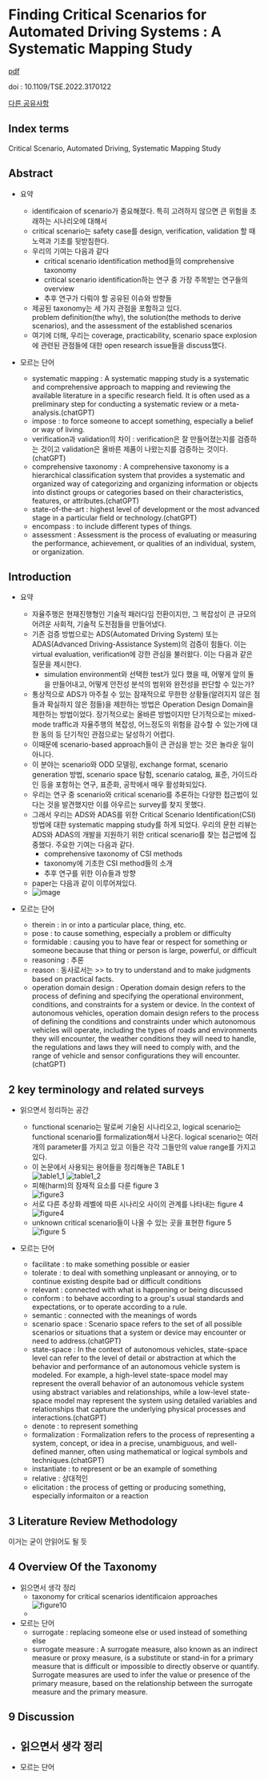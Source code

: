 # Finding Critical Scenarios for Automated Driving Systems : A Systematic Mapping Study

[pdf](../reference_summary/Finding_Critical_Scenarios_for_Automated_Driving_Systems_A_Systematic_Mapping_Study.pdf)

doi : 10.1109/TSE.2022.3170122

[다른 공유사항](finding_critical_scenario_공유할만한거.md)

## Index terms 

Critical Scenario, Automated Driving, Systematic Mapping Study

## Abstract

- 요약
  - identificaion of scenario가 중요해졌다. 특히 고려하지 않으면 큰 위험을 초래하는 시나리오에 대해서
  - critical scenario는 safety case를 design, verification, validation 할 때 노력과 기초를 뒷받침한다.
  - 우리의 기여는 다음과 같다
    - critical scenario identification method들의 comprehensive taxonomy
    - critical scenario identification하는 연구 중 가장 주목받는 연구들의 overview
    - 추후 연구가 다뤄야 할 공유된 이슈와 방향들
  - 제공된 taxonomy는 세 가지 관점을 포함하고 있다. <br> problem definition(the why), the solution(the methods to derive scenarios), and the assessment of the established scenarios
  - 여기에 더해, 우리는 coverage, practicability, scenario space explosion에 관련된 관점들에 대한 open research issue들을 discuss했다.

- 모르는 단어
  - systematic mapping : A systematic mapping study is a systematic and comprehensive approach to mapping and reviewing the available literature in a specific research field. It is often used as a preliminary step for conducting a systematic review or a meta-analysis.(chatGPT)
  - impose : to force someone to accept something, especially a belief or way of living.
  - verification과 validation의 차이 : verification은 잘 만들어졌는지를 검증하는 것이고 validation은 올바른 제품이 나왔는지를 검증하는 것이다. (chatGPT)
  - comprehensive taxonomy : A comprehensive taxonomy is a hierarchical classification system that provides a systematic and organized way of categorizing and organizing information or objects into distinct groups or categories based on their characteristics, features, or attributes.(chatGPT)
  - state-of-the-art : highest level of development or the most advanced stage in a particular field or technology.(chatGPT)
  - encompass : to include different types of things.
  - assessment : Assessment is the process of evaluating or measuring the performance, achievement, or qualities of an individual, system, or organization.

## Introduction

- 요약
  - 자율주행은 현재진행형인 기술적 패러다임 전환이지만, 그 복잡성이 큰 규모의 어려운 사회적, 기술적 도전점들을 만들어냈다.
  - 기존 검증 방법으로는 ADS(Automated Driving System) 또는 ADAS(Advanced Driving-Assistance System)의 검증이 힘들다. 이는 virtual evaluation, verification에 강한 관심을 불러왔다. 이는 다음과 같은 질문을 제시한다.
    - simulation environment와 선택한 test가 있다 했을 때, 어떻게 앞의 둘을 만들어내고, 어떻게 안전성 분석의 범위와 완전성을 판단할 수 있는가?
  - 통상적으로 ADS가 마주칠 수 있는 잠재적으로 무한한 상황들(알려지지 않은 점들과 확실하지 않은 점들)을 제한하는 방법은 Operation Design Domain을 제한하는 방법이었다. 장기적으로는 올바른 방법이지만 단기적으로는 mixed-mode traffic과 자율주행의 복잡성, 어느정도의 위험을 감수할 수 있는가에 대한 동의 등 단기적인 관점으로는 달성하기 어렵다.
  - 이때문에 scenario-based approach들이 큰 관심을 받는 것은 놀라운 일이 아니다.
  - 이 분야는 scenario와 ODD 모델링, exchange format, scenario generation 방법, scenario space 탐험, scenario catalog, 표준, 가이드라인 등을 포함하는 연구, 표준화, 공학에서 매우 활성화되있다.
  - 우리는 연구 중 scenario와 critical scenario를 추론하는 다양한 접근법이 있다는 것을 발견했지만 이를 아우르는 survey를 찾지 못했다.
  - 그래서 우리는 ADS와 ADAS를 위한 Critical Scenario Identification(CSI) 방법에 대한 systematic mapping study를 하게 되었다. 우리의 문헌 리뷰는 ADS와 ADAS의 개발을 지원하기 위한 critical scenario를 찾는 접근법에 집중했다. 주요한 기여는 다음과 같다.
    - comprehensive taxonomy of CSI methods
    - taxonomy에 기초한 CSI method들의 소개
    - 추후 연구를 위한 이슈들과 방향
  - paper는 다음과 같이 이루어져있다.
  - ![image](../image/finding_critical_scenarios_figure1.png)
    
- 모르는 단어
  - therein : in or into a particular place, thing, etc.
  - pose : to cause something, especially a problem or difficulty
  - formidable : causing you to have fear or respect for something or someone because that thing or person is large, powerful, or difficult
  - reasoning : 추론
  - reason : 동사로서는 >> to try to understand and to make judgments based on practical facts.
  - operation domain design : Operation domain design refers to the process of defining and specifying the operational environment, conditions, and constraints for a system or device. In the context of autonomous vehicles, operation domain design refers to the process of defining the conditions and constraints under which autonomous vehicles will operate, including the types of roads and environments they will encounter, the weather conditions they will need to handle, the regulations and laws they will need to comply with, and the range of vehicle and sensor configurations they will encounter.(chatGPT)

## 2 key terminology and related surveys

- 읽으면서 정리하는 공간
  - functional scenario는 말로써 기술된 시나리오고, logical scenario는 functional scenario를 formalization해서 나온다. logical scenario는 여러개의 parameter를 가지고 있고 이들은 각각 그들만의 value range를 가지고 있다.
  - 이 논문에서 사용되는 용어들을 정리해놓은 TABLE 1 <br> ![table1_1](../image/finding_critical_scenarios_table1_1.png) ![table1_2](../image/finding_critical_scenarios_table1_2.png)
  - 피해(harm)의 잠재적 요소를 다룬 figure 3 <br> ![figure3](../image/finding_critical_scenarios_figure3.png)
  - 서로 다른 추상화 레벨에 따른 시나리오 사이의 관계를 나타내는 figure 4 <br> ![figure4](../image/finding_critical_scenarios_figure4.png)
  - unknown critical scenario들이 나올 수 있는 곳을 표현한 figure 5 <br> ![figure 5](../image/finding_critical_scenarios_figure5.png)

- 모르는 단어
  - facilitate : to make something possible or easier
  - tolerate : to deal with something unpleasant or annoying, or to continue existing despite bad or difficult conditions
  - relevant : connected with what is happening or being discussed
  - conform : to behave according to a group's usual standards and expectations, or to operate according to a rule.
  - semantic : connected with the meanings of words
  - scenario space : Scenario space refers to the set of all possible scenarios or situations that a system or device may encounter or need to address.(chatGPT)
  - state-space : In the context of autonomous vehicles, state-space level can refer to the level of detail or abstraction at which the behavior and performance of an autonomous vehicle system is modeled. For example, a high-level state-space model may represent the overall behavior of an autonomous vehicle system using abstract variables and relationships, while a low-level state-space model may represent the system using detailed variables and relationships that capture the underlying physical processes and interactions.(chatGPT)
  - denote : to represent something
  - formalization : Formalization refers to the process of representing a system, concept, or idea in a precise, unambiguous, and well-defined manner, often using mathematical or logical symbols and techniques.(chatGPT)
  - instantiate : to represent or be an example of something
  - relative : 상대적인
  - elicitation : the process of getting or producing something, especially informaiton or a reaction
  
## 3 Literature Review Methodology

이거는 굳이 안읽어도 될 듯

## 4 Overview Of the Taxonomy

- 읽으면서 생각 정리
  - taxonomy for critical scenarios identificaion approaches <br> ![figure10](../image/finding_critical_scenarios_figure10.png)
  - 
- 모르는 단어 
  - surrogate : replacing someone else or used instead of something else
  - surrogate measure : A surrogate measure, also known as an indirect measure or proxy measure, is a substitute or stand-in for a primary measure that is difficult or impossible to directly observe or quantify. Surrogate measures are used to infer the value or presence of the primary measure, based on the relationship between the surrogate measure and the primary measure.
  
## 9 Discussion

- 읽으면서 생각 정리
  - 
- 모르는 단어